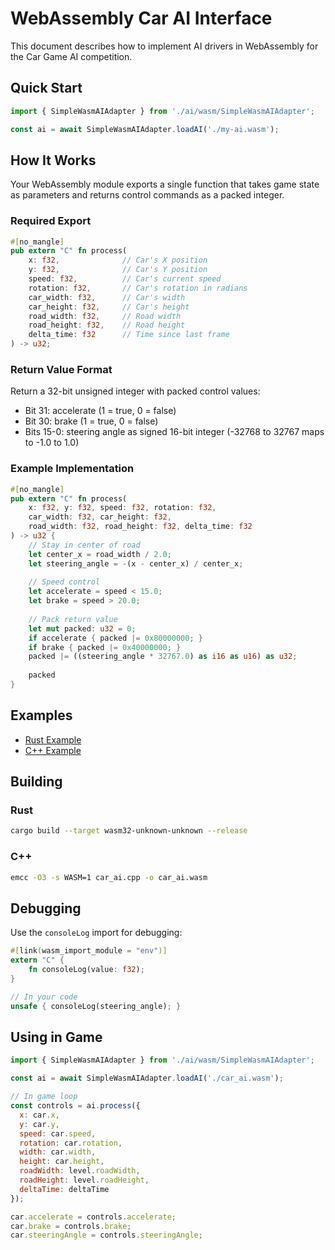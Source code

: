 # WebAssembly Car AI Interface

This document describes how to implement AI drivers in WebAssembly for the Car Game AI competition.

## Quick Start

```javascript
import { SimpleWasmAIAdapter } from './ai/wasm/SimpleWasmAIAdapter';

const ai = await SimpleWasmAIAdapter.loadAI('./my-ai.wasm');
```

## How It Works

Your WebAssembly module exports a single function that takes game state as parameters and returns control commands as a packed integer.

### Required Export

```rust
#[no_mangle]
pub extern "C" fn process(
    x: f32,              // Car's X position
    y: f32,              // Car's Y position  
    speed: f32,          // Car's current speed
    rotation: f32,       // Car's rotation in radians
    car_width: f32,      // Car's width
    car_height: f32,     // Car's height
    road_width: f32,     // Road width
    road_height: f32,    // Road height
    delta_time: f32      // Time since last frame
) -> u32;
```

### Return Value Format

Return a 32-bit unsigned integer with packed control values:
- Bit 31: accelerate (1 = true, 0 = false)
- Bit 30: brake (1 = true, 0 = false)  
- Bits 15-0: steering angle as signed 16-bit integer (-32768 to 32767 maps to -1.0 to 1.0)

### Example Implementation

```rust
#[no_mangle]
pub extern "C" fn process(
    x: f32, y: f32, speed: f32, rotation: f32,
    car_width: f32, car_height: f32,
    road_width: f32, road_height: f32, delta_time: f32
) -> u32 {
    // Stay in center of road
    let center_x = road_width / 2.0;
    let steering_angle = -(x - center_x) / center_x;
    
    // Speed control
    let accelerate = speed < 15.0;
    let brake = speed > 20.0;
    
    // Pack return value
    let mut packed: u32 = 0;
    if accelerate { packed |= 0x80000000; }
    if brake { packed |= 0x40000000; }
    packed |= ((steering_angle * 32767.0) as i16 as u16) as u32;
    
    packed
}
```

## Examples

- [Rust Example](../../examples/rust-ai-simple/)
- [C++ Example](../../examples/cpp-ai-simple/)

## Building

### Rust
```bash
cargo build --target wasm32-unknown-unknown --release
```

### C++
```bash
emcc -O3 -s WASM=1 car_ai.cpp -o car_ai.wasm
```

## Debugging

Use the `consoleLog` import for debugging:

```rust
#[link(wasm_import_module = "env")]
extern "C" {
    fn consoleLog(value: f32);
}

// In your code
unsafe { consoleLog(steering_angle); }
```

## Using in Game

```javascript
import { SimpleWasmAIAdapter } from './ai/wasm/SimpleWasmAIAdapter';

const ai = await SimpleWasmAIAdapter.loadAI('./car_ai.wasm');

// In game loop
const controls = ai.process({
  x: car.x,
  y: car.y,
  speed: car.speed,
  rotation: car.rotation,
  width: car.width,
  height: car.height,
  roadWidth: level.roadWidth,
  roadHeight: level.roadHeight,
  deltaTime: deltaTime
});

car.accelerate = controls.accelerate;
car.brake = controls.brake;
car.steeringAngle = controls.steeringAngle;
```
